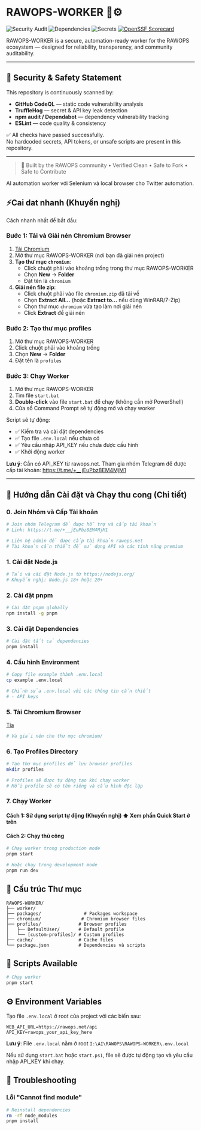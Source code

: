 # RAWOPS-WORKER 🧠⚙️

![Security Audit](https://github.com/RawLogs/RAWOPS-WORKER/actions/workflows/security-audit.yml/badge.svg)
![Dependencies](https://img.shields.io/badge/Dependencies-Safe-brightgreen)
![Secrets](https://img.shields.io/badge/Secret%20Scan-Passed-brightgreen)
[![OpenSSF Scorecard](https://api.securityscorecards.dev/projects/github.com/RawLogs/RAWOPS-WORKER/badge)](https://securityscorecards.dev/viewer/?uri=github.com/RawLogs/RAWOPS-WORKER)

RAWOPS-WORKER is a secure, automation-ready worker for the RAWOPS ecosystem — designed for reliability, transparency, and community auditability.

---

## 🔐 Security & Safety Statement

This repository is continuously scanned by:

- **GitHub CodeQL** — static code vulnerability analysis  
- **TruffleHog** — secret & API key leak detection  
- **npm audit / Dependabot** — dependency vulnerability tracking  
- **ESLint** — code quality & consistency

✅ All checks have passed successfully.  
No hardcoded secrets, API tokens, or unsafe scripts are present in this repository.

---

> 🧩 Built by the RAWOPS community • Verified Clean • Safe to Fork • Safe to Contribute


AI automation worker với Selenium và local browser cho Twitter automation.

## ⚡Cai dat nhanh (Khuyến nghị)

Cách nhanh nhất để bắt đầu:

### Bước 1: Tải và Giải nén Chromium Browser
1. [Tải Chromium](https://cdn.rawops.net/f/orHj/chromium.zip)
2. Mở thư mục RAWOPS-WORKER (nơi bạn đã giải nén project)
3. **Tạo thư mục `chromium`**:
   - Click chuột phải vào khoảng trống trong thư mục RAWOPS-WORKER
   - Chọn **New** → **Folder**
   - Đặt tên là `chromium`
4. **Giải nén file zip**:
   - Click chuột phải vào file `chromium.zip` đã tải về
   - Chọn **Extract All...** (hoặc **Extract to...** nếu dùng WinRAR/7-Zip)
   - Chọn thư mục `chromium` vừa tạo làm nơi giải nén
   - Click **Extract** để giải nén

### Bước 2: Tạo thư mục profiles
1. Mở thư mục RAWOPS-WORKER
2. Click chuột phải vào khoảng trống
3. Chọn **New** → **Folder**
4. Đặt tên là `profiles`

### Bước 3: Chạy Worker
1. Mở thư mục RAWOPS-WORKER
2. Tìm file `start.bat`
3. **Double-click** vào file `start.bat` để chạy (không cần mở PowerShell)
4. Cửa sổ Command Prompt sẽ tự động mở và chạy worker

Script sẽ tự động:
- ✅ Kiểm tra và cài đặt dependencies
- ✅ Tạo file `.env.local` nếu chưa có
- ✅ Yêu cầu nhập API_KEY nếu chưa được cấu hình
- ✅ Khởi động worker

**Lưu ý**: Cần có API_KEY từ rawops.net. Tham gia nhóm Telegram để được cấp tài khoản: https://t.me/+__jEuPbz8EM4MjM1

---

## 🚀 Hướng dẫn Cài đặt và Chạy thu cong (Chi tiết)

### 0. Join Nhóm và Cấp Tài khoản
```bash
# Join nhóm Telegram để được hỗ trợ và cấp tài khoản
# Link: https://t.me/+__jEuPbz8EM4MjM1

# Liên hệ admin để được cấp tài khoản rawops.net
# Tài khoản cần thiết để sử dụng API và các tính năng premium
```

### 1. Cài đặt Node.js
```bash
# Tải và cài đặt Node.js từ https://nodejs.org/
# Khuyến nghị: Node.js 18+ hoặc 20+
```

### 2. Cài đặt pnpm
```bash
# Cài đặt pnpm globally
npm install -g pnpm
```

### 3. Cài đặt Dependencies
```bash
# Cài đặt tất cả dependencies
pnpm install
```

### 4. Cấu hình Environment
```bash
# Copy file example thành .env.local
cp example .env.local

# Chỉnh sửa .env.local với các thông tin cần thiết
# - API keys
```

### 5. Tải Chromium Browser
 [Tỉa](https://cdn.rawops.net/f/orHj/chromium.zip)
```bash
# Và giải nén cho thư mục chromium/
```

### 6. Tạo Profiles Directory
```bash
# Tạo thư mục profiles để lưu browser profiles
mkdir profiles

# Profiles sẽ được tự động tạo khi chạy worker
# Mỗi profile sẽ có tên riêng và cấu hình độc lập
```

### 7. Chạy Worker

#### Cách 1: Sử dụng script tự động (Khuyến nghị) ⬆️ Xem phần Quick Start ở trên

#### Cách 2: Chạy thủ công
```bash
# Chạy worker trong production mode
pnpm start

# Hoặc chạy trong development mode
pnpm run dev
```

## 📁 Cấu trúc Thư mục

```
RAWOPS-WORKER/
├── worker/
├── packages/                # Packages workspace
├── chromium/               # Chromium browser files
├── profiles/              # Browser profiles
│   ├── DefaultUser/       # Default profile
│   └── [custom-profiles]/ # Custom profiles
├── cache/                 # Cache files
└── package.json           # Dependencies và scripts
```

## 🔧 Scripts Available

```bash
# Chạy worker
pnpm start
```

## ⚙️ Environment Variables

Tạo file `.env.local` ở root của project với các biến sau:

```env
WEB_API_URL=https://rawops.net/api
API_KEY=rawops_your_api_key_here
```

**Lưu ý**: File `.env.local` nằm ở root `I:\AI\RAWOPS\RAWOPS-WORKER\.env.local`

Nếu sử dụng `start.bat` hoặc `start.ps1`, file sẽ được tự động tạo và yêu cầu nhập API_KEY khi chạy.

## 🐛 Troubleshooting

### Lỗi "Cannot find module"
```bash
# Reinstall dependencies
rm -rf node_modules
pnpm install
```

